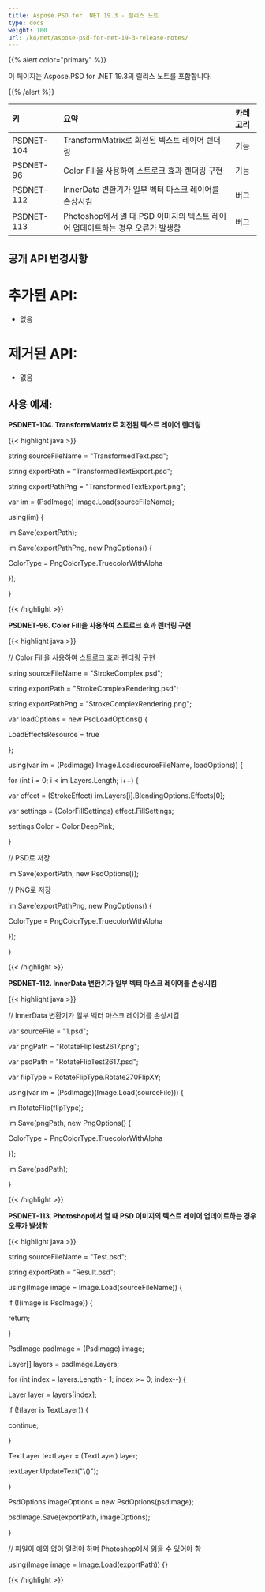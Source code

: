 ```yaml
---
title: Aspose.PSD for .NET 19.3 - 릴리스 노트
type: docs
weight: 100
url: /ko/net/aspose-psd-for-net-19-3-release-notes/
---
```


{{% alert color="primary" %}}

이 페이지는 Aspose.PSD for .NET 19.3의 릴리스 노트를 포함합니다.

{{% /alert %}}

|**키**|**요약**|**카테고리**|
| :- | :- | :- |
|PSDNET-104|TransformMatrix로 회전된 텍스트 레이어 렌더링|기능|
|PSDNET-96|Color Fill을 사용하여 스트로크 효과 렌더링 구현|기능|
|PSDNET-112|InnerData 변환기가 일부 벡터 마스크 레이어를 손상시킴|버그|
|PSDNET-113|Photoshop에서 열 때 PSD 이미지의 텍스트 레이어 업데이트하는 경우 오류가 발생함|버그|

## **공개 API 변경사항**
# **추가된 API:**
- 없음
# **제거된 API:**
- 없음

## **사용 예제:**
**PSDNET-104. TransformMatrix로 회전된 텍스트 레이어 렌더링**

{{< highlight java >}}

 string sourceFileName = "TransformedText.psd";

string exportPath = "TransformedTextExport.psd";

string exportPathPng = "TransformedTextExport.png";

var im = (PsdImage) Image.Load(sourceFileName);

using(im) {

 im.Save(exportPath);

 im.Save(exportPathPng, new PngOptions() {

  ColorType = PngColorType.TruecolorWithAlpha

 });

}      

{{< /highlight >}}

**PSDNET-96. Color Fill을 사용하여 스트로크 효과 렌더링 구현**

{{< highlight java >}}

  // Color Fill을 사용하여 스트로크 효과 렌더링 구현

 string sourceFileName = "StrokeComplex.psd";

 string exportPath = "StrokeComplexRendering.psd";

 string exportPathPng = "StrokeComplexRendering.png";

 var loadOptions = new PsdLoadOptions() {

  LoadEffectsResource = true

 };

 using(var im = (PsdImage) Image.Load(sourceFileName, loadOptions)) {

  for (int i = 0; i < im.Layers.Length; i++) {

   var effect = (StrokeEffect) im.Layers[i].BlendingOptions.Effects[0];

   var settings = (ColorFillSettings) effect.FillSettings;

   settings.Color = Color.DeepPink;

  }

  // PSD로 저장

  im.Save(exportPath, new PsdOptions());

  // PNG로 저장

  im.Save(exportPathPng, new PngOptions() {

   ColorType = PngColorType.TruecolorWithAlpha

  });

 }         

{{< /highlight >}}

**PSDNET-112. InnerData 변환기가 일부 벡터 마스크 레이어를 손상시킴**

{{< highlight java >}}

 // InnerData 변환기가 일부 벡터 마스크 레이어를 손상시킴

var sourceFile = "1.psd";

var pngPath = "RotateFlipTest2617.png";

var psdPath = "RotateFlipTest2617.psd";

var flipType = RotateFlipType.Rotate270FlipXY;

using(var im = (PsdImage)(Image.Load(sourceFile))) {

 im.RotateFlip(flipType);

 im.Save(pngPath, new PngOptions() {

  ColorType = PngColorType.TruecolorWithAlpha

 });

 im.Save(psdPath);

}

{{< /highlight >}}

**PSDNET-113. Photoshop에서 열 때 PSD 이미지의 텍스트 레이어 업데이트하는 경우 오류가 발생함**

{{< highlight java >}}

 string sourceFileName = "Test.psd";

string exportPath = "Result.psd";

using(Image image = Image.Load(sourceFileName)) {

 if (!(image is PsdImage)) {

  return;

 }

 PsdImage psdImage = (PsdImage) image;

 Layer[] layers = psdImage.Layers;

 for (int index = layers.Length - 1; index >= 0; index--) {

  Layer layer = layers[index];

  if (!(layer is TextLayer)) {

   continue;

  }

  TextLayer textLayer = (TextLayer) layer;

  textLayer.UpdateText("\\()");

 }

 PsdOptions imageOptions = new PsdOptions(psdImage);

 psdImage.Save(exportPath, imageOptions);

}

// 파일이 예외 없이 열려야 하며 Photoshop에서 읽을 수 있어야 함

using(Image image = Image.Load(exportPath)) {}

{{< /highlight >}}
